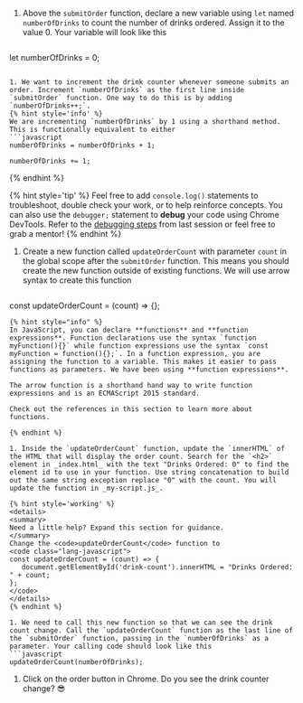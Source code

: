 1. Above the `submitOrder` function, declare a new variable using `let` named `numberOfDrinks` to count the number of drinks ordered. Assign it to the value 0. Your variable will look like this
   ```javascript
 let numberOfDrinks = 0;
   ```

1. We want to increment the drink counter whenever someone submits an order. Increment `numberOfDrinks` as the first line inside `submitOrder` function. One way to do this is by adding `numberOfDrinks++;`.
   {% hint style='info' %}
We are incrementing `numberOfDrinks` by 1 using a shorthand method. This is functionally equivalent to either 
```javascript
numberOfDrinks = numberOfDrinks + 1;

numberOfDrinks += 1;
```
  {% endhint %}   

   {% hint style='tip' %}
Feel free to add `console.log()` statements to troubleshoot, double check your work, or to help reinforce concepts. You can also use the `debugger;` statement to **debug** your code using Chrome DevTools. Refer to the [debugging steps](https://codingandcocktailskc.gitbooks.io/session-6-programming-fundamentals-101-jquery-js/content/ws2-functions/#conditional) from last session or feel free to grab a mentor!
   {% endhint %}

1. Create a new function called `updateOrderCount` with parameter `count` in the global scope after the `submitOrder` function. This means you should create the new function outside of existing functions. We will use arrow syntax to create this function
   ```javascript
const updateOrderCount = (count) => {};
   ```
   {% hint style="info" %}
In JavaScript, you can declare **functions** and **function expressions**. Function declarations use the syntax `function myFunction(){}` while function expressions use the syntax `const myFunction = function(){};`. In a function expression, you are assigning the function to a variable. This makes it easier to pass functions as parameters. We have been using **function expressions**.

The arrow function is a shorthand hand way to write function expressions and is an ECMAScript 2015 standard.

Check out the references in this section to learn more about functions.

   {% endhint %}

1. Inside the `updateOrderCount` function, update the `innerHTML` of the HTML that will display the order count. Search for the `<h2>` element in _index.html_ with the text "Drinks Ordered: 0" to find the element id to use in your function. Use string concatenation to build out the same string exception replace "0" with the count. You will update the function in _my-script.js_.

   {% hint style='working' %}
<details>
<summary>
Need a little help? Expand this section for guidance. 
</summary> 
Change the <code>updateOrderCount</code> function to
<code class="lang-javascript">
const updateOrderCount = (count) => {
      document.getElementById('drink-count').innerHTML = "Drinks Ordered: " + count;
};
</code>
</details>
   {% endhint %}

1. We need to call this new function so that we can see the drink count change. Call the `updateOrderCount` function as the last line of the `submitOrder` function, passing in the `numberOfDrinks` as a parameter. Your calling code should look like this
   ```javascript
updateOrderCount(numberOfDrinks);
   ```

1. Click on the order button in Chrome. Do you see the drink counter change? 😎

   